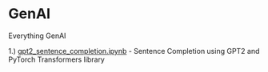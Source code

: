 # GenAI
Everything GenAI

1.) [gpt2_sentence_completion.ipynb](https://github.com/akhilsrinath/GenAI/blob/main/gpt2_sentence_completion.ipynb) - Sentence Completion using GPT2 and PyTorch Transformers library

